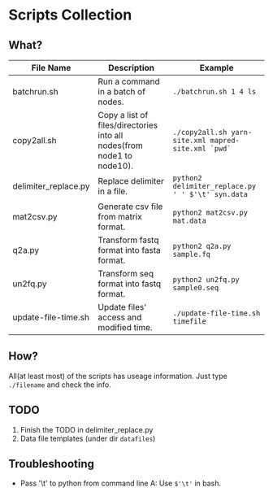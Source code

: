 # Scripts Collection

## What?

| File Name | Description | Example |
| ------ | ------ | ------ |
| batchrun.sh | Run a command in a batch of nodes. | ```./batchrun.sh 1 4 ls``` |
| copy2all.sh | Copy a list of files/directories into all nodes(from node1 to node10). | ```./copy2all.sh yarn-site.xml mapred-site.xml `pwd` ``` |
| delimiter_replace.py | Replace delimiter in a file. | ```python2 delimiter_replace.py ' ' $'\t' syn.data``` |
| mat2csv.py | Generate csv file from matrix format. | ```python2 mat2csv.py mat.data``` |
| q2a.py | Transform fastq format into fasta format. | ```python2 q2a.py sample.fq``` |
| un2fq.py | Transform seq format into fastq format. | ```python2 un2fq.py sample0.seq``` |
| update-file-time.sh | Update files' access and modified time. | ```./update-file-time.sh timefile``` |


## How?

All(at least most) of the scripts has useage information. Just type ```./filename``` and check the info.

## TODO
1. Finish the TODO in delimiter_replace.py
2. Data file templates (under dir ```datafiles```)

## Troubleshooting
- Pass '\t' to python from command line
A: Use ```$'\t'``` in bash.